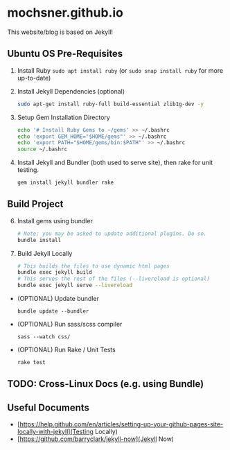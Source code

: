 # mochsner.github.io

This website/blog is based on Jekyll!

## Ubuntu OS Pre-Requisites

1. Install Ruby `sudo apt install ruby` (or `sudo snap install ruby` for more up-to-date)

2. Install Jekyll Dependencies (optional)

    ```bash
    sudo apt-get install ruby-full build-essential zlib1g-dev -y
    ```

3. Setup Gem Installation Directory

    ```bash
    echo '# Install Ruby Gems to ~/gems' >> ~/.bashrc
    echo 'export GEM_HOME="$HOME/gems"' >> ~/.bashrc
    echo 'export PATH="$HOME/gems/bin:$PATH"' >> ~/.bashrc
    source ~/.bashrc
    ```

4. Install Jekyll and Bundler (both used to serve site), then rake for unit testing.

    ```bash
    gem install jekyll bundler rake
    ```

## Build Project


6. Install gems using bundler

    ```bash
    # Note: you may be asked to update additional plugins. Do so.
    bundle install
    ```

9.  Build Jekyll Locally

    ```bash
    # This builds the files to use dynamic html pages
    bundle exec jekyll build
    # This serves the rest of the files (--livereload is optional)
    bundle exec jekyll serve --livereload
    ```

- (OPTIONAL) Update bundler
    
    ```
    bundle update --bundler
    ```

- (OPTIONAL) Run sass/scss compiler

    ```cli
    sass --watch css/
    ```

- (OPTIONAL) Run Rake / Unit Tests

    ```bash
    rake test
    ```

## TODO: Cross-Linux Docs (e.g. using Bundle)

## Useful Documents

* [https://help.github.com/en/articles/setting-up-your-github-pages-site-locally-with-jekyll](Testing Locally)
* [https://github.com/barryclark/jekyll-now](Jekyll Now)
